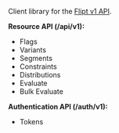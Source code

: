 Client library for the [Flipt v1 API](https://www.flipt.io/docs/introduction).

**Resource API (/api/v1):**

- Flags
- Variants
- Segments
- Constraints
- Distributions
- Evaluate
- Bulk Evaluate

**Authentication API (/auth/v1):**

- Tokens
